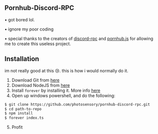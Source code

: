## Pornhub-Discord-RPC

• got bored lol.

• ignore my poor coding

• special thanks to the creators of [discord-rpc](https://github.com/discordjs/RPC) and [pornhub.js](https://github.com/pionxzh/pornhub.js) for allowing me to create this useless project.

## Installation

im not really good at this 😢.
this is how i would normally do it.

1. Download Git from [here](https://git-scm.com/downloads)
2. Download NodeJS from [here](https://nodejs.org/en/)
3. Install `forever` by installing it. More info [here](https://www.npmjs.com/package/forever)
4. Open up windows powershell, and do the following:

```bash
$ git clone https://github.com/photosensory/pornhub-discord-rpc.git
$ cd path-to-repo
$ npm install
$ forever index.ts
```

5. Profit